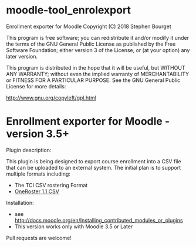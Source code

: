 # moodle-tool_enrolexport

Enrollment exporter for Moodle
Copyright (C) 2018  Stephen Bourget

This program is free software; you can redistribute it and/or modify
it under the terms of the GNU General Public License as published by
the Free Software Foundation; either version 3 of the License, or
(at your option) any later version.

This program is distributed in the hope that it will be useful,
but WITHOUT ANY WARRANTY; without even the implied warranty of
MERCHANTABILITY or FITNESS FOR A PARTICULAR PURPOSE.  See the
GNU General Public License for more details:

http://www.gnu.org/copyleft/gpl.html

Enrollment exporter for Moodle - version 3.5+
===============================================================================

Plugin description:

This plugin is being designed to export course enrollment into a CSV file that 
can be uploaded to an external system.  The initial plan is to support multiple
formats including:

- The TCI CSV rostering Format
- [OneRoster 1.1 CSV](https://www.imsglobal.org/oneroster-v11-final-specification)

Installation:
- see http://docs.moodle.org/en/Installing_contributed_modules_or_plugins
- This version works only with Moodle 3.5 or Later

Pull requests are welcome!
